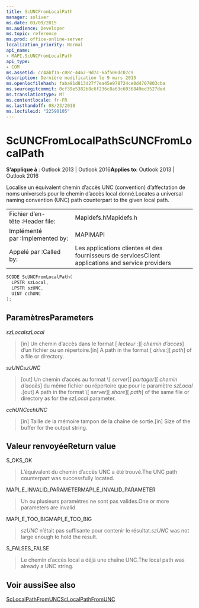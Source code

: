 ```yaml
---
title: ScUNCFromLocalPath
manager: soliver
ms.date: 03/09/2015
ms.audience: Developer
ms.topic: reference
ms.prod: office-online-server
localization_priority: Normal
api_name:
- MAPI.ScUNCFromLocalPath
api_type:
- COM
ms.assetid: cc4abf1a-c08c-4462-9d7c-6af506dc07c9
description: Dernière modification le 9 mars 2015
ms.openlocfilehash: faba91d813d27f7ea45e978724ce0d4707803cba
ms.sourcegitcommit: 0cf39e5382b8c6f236c8a63c6036849ed3527ded
ms.translationtype: MT
ms.contentlocale: fr-FR
ms.lasthandoff: 08/23/2018
ms.locfileid: "22590105"
---
```

# <a name="scuncfromlocalpath"></a><span data-ttu-id="d84f3-103">ScUNCFromLocalPath</span><span class="sxs-lookup"><span data-stu-id="d84f3-103">ScUNCFromLocalPath</span></span>

  
  
<span data-ttu-id="d84f3-104">**S’applique à** : Outlook 2013 | Outlook 2016</span><span class="sxs-lookup"><span data-stu-id="d84f3-104">**Applies to**: Outlook 2013 | Outlook 2016</span></span> 
  
<span data-ttu-id="d84f3-105">Localise un équivalent chemin d’accès UNC (convention) d’affectation de noms universels pour le chemin d’accès local donné.</span><span class="sxs-lookup"><span data-stu-id="d84f3-105">Locates a universal naming convention (UNC) path counterpart to the given local path.</span></span>
  
|||
|:-----|:-----|
|<span data-ttu-id="d84f3-106">Fichier d’en-tête :</span><span class="sxs-lookup"><span data-stu-id="d84f3-106">Header file:</span></span>  <br/> |<span data-ttu-id="d84f3-107">Mapidefs.h</span><span class="sxs-lookup"><span data-stu-id="d84f3-107">Mapidefs.h</span></span>  <br/> |
|<span data-ttu-id="d84f3-108">Implémenté par :</span><span class="sxs-lookup"><span data-stu-id="d84f3-108">Implemented by:</span></span>  <br/> |<span data-ttu-id="d84f3-109">MAPI</span><span class="sxs-lookup"><span data-stu-id="d84f3-109">MAPI</span></span>  <br/> |
|<span data-ttu-id="d84f3-110">Appelé par :</span><span class="sxs-lookup"><span data-stu-id="d84f3-110">Called by:</span></span>  <br/> |<span data-ttu-id="d84f3-111">Les applications clientes et des fournisseurs de services</span><span class="sxs-lookup"><span data-stu-id="d84f3-111">Client applications and service providers</span></span>  <br/> |
   
```cpp
SCODE ScUNCFromLocalPath(
  LPSTR szLocal,
  LPSTR szUNC,
  UINT cchUNC
);
```

## <a name="parameters"></a><span data-ttu-id="d84f3-112">Paramètres</span><span class="sxs-lookup"><span data-stu-id="d84f3-112">Parameters</span></span>

 <span data-ttu-id="d84f3-113">_szLocal_</span><span class="sxs-lookup"><span data-stu-id="d84f3-113">_szLocal_</span></span>
  
> <span data-ttu-id="d84f3-114">[in] Un chemin d’accès dans le format [ _lecteur :_]\[ _chemin d’accès_] d’un fichier ou un répertoire.</span><span class="sxs-lookup"><span data-stu-id="d84f3-114">[in] A path in the format [ _drive:_]\[ _path_] of a file or directory.</span></span>
    
 <span data-ttu-id="d84f3-115">_szUNC_</span><span class="sxs-lookup"><span data-stu-id="d84f3-115">_szUNC_</span></span>
  
> <span data-ttu-id="d84f3-116">[out] Un chemin d’accès au format \\[ _server_]\[ _partager_]\[ _chemin d’accès_] du même fichier ou répertoire que pour le paramètre _szLocal_ .</span><span class="sxs-lookup"><span data-stu-id="d84f3-116">[out] A path in the format \\[ _server_]\[ _share_]\[ _path_] of the same file or directory as for the  _szLocal_ parameter.</span></span> 
    
 <span data-ttu-id="d84f3-117">_cchUNC_</span><span class="sxs-lookup"><span data-stu-id="d84f3-117">_cchUNC_</span></span>
  
> <span data-ttu-id="d84f3-118">[in] Taille de la mémoire tampon de la chaîne de sortie.</span><span class="sxs-lookup"><span data-stu-id="d84f3-118">[in] Size of the buffer for the output string.</span></span>
    
## <a name="return-value"></a><span data-ttu-id="d84f3-119">Valeur renvoyée</span><span class="sxs-lookup"><span data-stu-id="d84f3-119">Return value</span></span>

<span data-ttu-id="d84f3-120">S_OK</span><span class="sxs-lookup"><span data-stu-id="d84f3-120">S_OK</span></span>
  
> <span data-ttu-id="d84f3-121">L’équivalent du chemin d’accès UNC a été trouvé.</span><span class="sxs-lookup"><span data-stu-id="d84f3-121">The UNC path counterpart was successfully located.</span></span>
    
<span data-ttu-id="d84f3-122">MAPI_E_INVALID_PARAMETER</span><span class="sxs-lookup"><span data-stu-id="d84f3-122">MAPI_E_INVALID_PARAMETER</span></span>
  
> <span data-ttu-id="d84f3-123">Un ou plusieurs paramètres ne sont pas valides.</span><span class="sxs-lookup"><span data-stu-id="d84f3-123">One or more parameters are invalid.</span></span>
    
<span data-ttu-id="d84f3-124">MAPI_E_TOO_BIG</span><span class="sxs-lookup"><span data-stu-id="d84f3-124">MAPI_E_TOO_BIG</span></span>
  
>  <span data-ttu-id="d84f3-125">_szUNC_ n’était pas suffisante pour contenir le résultat.</span><span class="sxs-lookup"><span data-stu-id="d84f3-125">_szUNC_ was not large enough to hold the result.</span></span> 
    
<span data-ttu-id="d84f3-126">S_FALSE</span><span class="sxs-lookup"><span data-stu-id="d84f3-126">S_FALSE</span></span>
  
> <span data-ttu-id="d84f3-127">Le chemin d’accès local a déjà une chaîne UNC.</span><span class="sxs-lookup"><span data-stu-id="d84f3-127">The local path was already a UNC string.</span></span>
    
## <a name="see-also"></a><span data-ttu-id="d84f3-128">Voir aussi</span><span class="sxs-lookup"><span data-stu-id="d84f3-128">See also</span></span>



[<span data-ttu-id="d84f3-129">ScLocalPathFromUNC</span><span class="sxs-lookup"><span data-stu-id="d84f3-129">ScLocalPathFromUNC</span></span>](sclocalpathfromunc.md)

